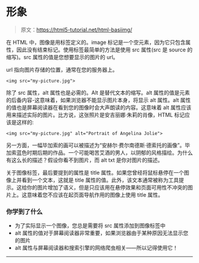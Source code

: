 # 形象

> 原文：<https://html5-tutorial.net/html-basiimg/>

在 HTML 中，图像是用标签定义的。image 标记是一个空元素，因为它只包含属性，因此没有结束标记。使用标签最简单的方法是使用 src 属性(src 是 source 的缩写)。src 属性的值是您想要显示的图片的 url。

url 指向图片存储的位置，通常在您的服务器上。

```
<img src="my-picture.jpg">
```

除了 src 属性，alt 属性也是必需的。Alt 是替代文本的缩写。alt 属性的值是元素的后备内容-这意味着，如果浏览器不能显示图片本身，将显示 alt 属性。alt 属性的值也是屏幕阅读器在看到您的图像时会大声朗读的内容。这意味着 alt 属性应该用来描述实际的图片。比方说，这张照片是安吉丽娜·朱莉的肖像，HTML 标记应该是这样的:

```
<img src="my-picture.jpg" alt="Portrait of Angelina Jolie">
```

另一方面，一幅毕加索的画可以被描述为“安赫尔·费尔南德斯·德索托的画像”。毕加索蓝色时期后期的作品。一个可能喝苦艾酒的男人，以阴郁的风格描绘。为什么有这么长的描述？假设你看不到图片，而 alt txt 是你对图片的描述。

<input type="hidden" name="IL_IN_ARTICLE">

关于图像标签，最后要提到的属性是 title 属性。如果您曾经将鼠标悬停在一个图像上并看到一个文本，这就是 title 属性的值。此外，该文本通常被称为工具提示。这给你的图片增加了语义，但是只应该用在悬停效果和页面可用性不冲突的图片上。这意味着您不应该在起页面导航作用的图像上使用 title 属性。

### 你学到了什么

*   为了实际显示一个图像，您总是需要将 src 属性添加到图像标签中
*   alt 属性的值对于屏幕阅读器非常重要，如果浏览器由于某种原因无法显示您的图片
*   alt 属性与屏幕阅读器和搜索引擎的网络爬虫相关——所以记得使用它！

* * *